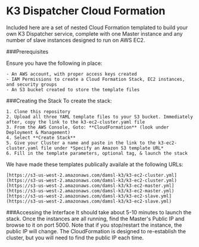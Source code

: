 K3 Dispatcher Cloud Formation
==========
Included here are a set of nested Cloud Formation templated to build your own K3 Dispatcher service, complete with one Master instance and any number of slave instances designed to run on AWS EC2. 

###Prerequisites

Ensure you have the following in place:

    - An AWS account, with proper access keys created
    - IAM Permissions to create a Cloud Formation Stack, EC2 instances, and security groups
    - An S3 bucket created to store the template files

###Creating the Stack
To create the stack:

    1. Clone this repository
    2. Upload all three YAML template files to your S3 bucket. Immediately after, copy the link to the k3-ec2-cluster.yaml file
    3. From the AWS Console, Goto: **CloudFormation** (look under Deployment & Management)
    4. Select **Create Stack**
    5. Give your Cluster a name and paste in the link to the k3-ec2-cluster.yaml file under *Specify an Amazon S3 template URL*
    6. Fill in the template parameters, optional tag, & launch the stack

We have made these templates publically availale at the following URLs:

    [https://s3-us-west-2.amazonaws.com/damsl-k3/k3-ec2-cluster.yml](https://s3-us-west-2.amazonaws.com/damsl-k3/k3-ec2-cluster.yml)
    [https://s3-us-west-2.amazonaws.com/damsl-k3/k3-ec2-master.yml](https://s3-us-west-2.amazonaws.com/damsl-k3/k3-ec2-master.yml)
    [https://s3-us-west-2.amazonaws.com/damsl-k3/k3-ec2-slave.yml](https://s3-us-west-2.amazonaws.com/damsl-k3/k3-ec2-slave.yml)

###Accessing the Interface
It should take about 5-10 minutes to launch the stack. Once the instances are all running, find the Master's Public IP and browse to it on port 5000. Note that if you stop/restart the instance, the public IP will change. The CloudFormation is designed to re-establish the cluster, but you will need to find the public IP each time.
